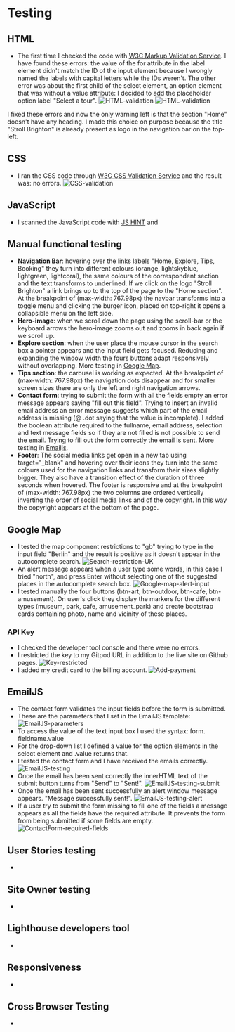 # Testing

## HTML

- The first time I checked the code with [W3C Markup Validation Service](https://validator.w3.org/).
I have found these errors: the value of the for attribute in the label element didn't match the ID of the input element because I wrongly named the labels with capital letters while the IDs weren't. The other error was about the first child of the select element, an option element that was without a value attribute: I decided to add the placeholder option label "Select a tour".
![HTML-validation](/assets/docs/testing-images/html-validator-check1.png)
![HTML-validation](/assets/docs/testing-images/html-validator-check2.png)

I fixed these errors and now the only warning left is that the section "Home" doesn't have any heading. I made this choice on purpose because the title "Stroll Brighton" is already present as logo in the navigation bar on the top-left. 

## CSS

- I ran the CSS code through [W3C CSS Validation Service](https://jigsaw.w3.org/css-validator/) and the result was: no errors.
![CSS-validation](/assets/docs/testing-images/Css-validator.png)

## JavaScript

- I scanned the JavaScript code with [JS HINT](https://jshint.com/) and 

## Manual functional testing

- **Navigation Bar**: hovering over the links labels "Home, Explore, Tips, Booking" they turn into different colours (orange, lightskyblue, lightgreen, lightcoral), the same colours of the correspondent section and the text transforms to underlined. If we click on the logo "Stroll Brighton" a link brings up to the top of the page to the "Home section". At the breakpoint of (max-width: 767.98px) the navbar transforms into a toggle menu and clicking the burger icon, placed on top-right it opens a collapsible menu on the left side.
- **Hero-image**: when we scroll down the page using the scroll-bar or the keyboard arrows the hero-image zooms out and zooms in back again if we scroll up.
- **Explore section**: when the user place the mouse cursor in the search box a pointer appears and the input field gets focused. Reducing and expanding the window width the fours buttons adapt responsively without overlapping.
More testing in [Google Map](#google-map).
- **Tips section**: the carousel is working as expected. At the breakpoint of (max-width: 767.98px) the navigation dots disappear and for smaller screen sizes there are only the left and right navigation arrows.
- **Contact form**: trying to submit the form with all the fields empty an error message appears saying "fill out this field". Trying to insert an invalid email address an error message suggests which part of the email address is missing (@ .dot saying that the value is incomplete). I added the boolean attribute required to the fullname, email address, selection and text message fields so if they are not filled is not possible to send the email. Trying to fill out the form correctly the email is sent. More testing in [Emailjs](#emailjs).
- **Footer**: The social media links get open in a new tab using target="_blank" and hovering over their icons they turn into the same colours used for the navigation links and transform their sizes slightly bigger. They also have a transition effect of the duration of three seconds when hovered. The footer is responsive and at the breakpoint of (max-width: 767.98px) the two columns are ordered vertically inverting the order of social media links and of the copyright. In this way the copyright appears at the bottom of the page.

## Google Map

- I tested the map component restrictions to "gb" trying to type in the input field "Berlin" and the result is positive as it doesn't appear in the autocomplete search.
![Search-restriction-UK](/assets/docs/testing-images/search-restricted.png)
- An alert message appears when a user type some words, in this case I tried "north", and press Enter without selecting one of the suggested places in the autocomplete search box.
![Google-map-alert-input](/assets/docs/testing-images/alert-message-google-map.png)
- I tested manually the four buttons (btn-art, btn-outdoor, btn-cafe, btn-amusement). On user's click they display the markers for the different types (museum, park, cafe, amusement_park) and create bootstrap cards containing photo, name and vicinity of these places.

### API Key

- I checked the developer tool console and there were no errors.
- I restricted the key to my Gitpod URL in addition to the live site on Github pages.
![Key-restricted](/assets/docs/testing-images/API-restrictions-urls.png)
- I added my credit card to the billing account.
![Add-payment](/assets/docs/testing-images/added-payment-APIKey.png)

## EmailJS

- The contact form validates the input fields before the form is submitted.
- These are the parameters that I set in the EmailJS template:
![EmailJS-parameters](/assets/docs/testing-images/parameters-emailjs.png)
- To access the value of the text input box I used the syntax: form. fieldname.value
- For the drop-down list I defined a value for the option elements in the select element and .value returns that.
- I tested the contact form and I have received the emails correctly.
![EmailJS-testing](/assets/docs/testing-images/test-emailjs.png)
- Once the email has been sent correctly the innerHTML text of the submit button turns from "Send" to "Sent!".
![EmailJS-testing-submit](/assets/docs/testing-images/sent!-innerHTML.png)
- Once the email has been sent successfully an alert window message appears. "Message successfully sent!".
![EmailJS-testing-alert](/assets/docs/testing-images/alert-success.png)
- If a user try to submit the form missing to fill one of the fields a message appears as all the fields have the required attribute. It prevents the form from being submitted if some fields are empty.
![ContactForm-required-fields](/assets/docs/testing-images/fields-required.png)

## User Stories testing

-

## Site Owner testing

-

## Lighthouse developers tool

-

## Responsiveness

-

## Cross Browser Testing

-